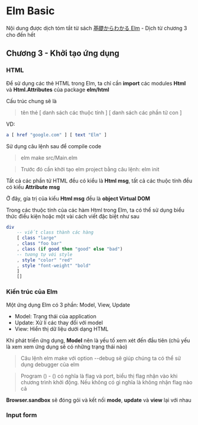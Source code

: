 # Elm Basic

Nội dung được dịch tóm tắt từ sách [基礎からわかる Elm](https://www.amazon.co.jp/%E5%9F%BA%E7%A4%8E%E3%81%8B%E3%82%89%E3%82%8F%E3%81%8B%E3%82%8B-Elm-%E9%B3%A5%E5%B1%85-%E9%99%BD%E4%BB%8B/dp/4863542224) - Dịch từ chương 3 cho đến hết

## Chương 3 - Khởi tạo ứng dụng

### HTML

Để sử dụng các thẻ HTML trong Elm, ta chỉ cần **import** các modules **Html** và **Html.Attributes** của package **elm/html**

Cấu trúc chung sẽ là

> tên thẻ [ danh sách các thuộc tính ] [ danh sách các phần tử con ]

VD:

```elm
a [ href "google.com" ] [ text "Elm" ]
```

Sử dụng câu lệnh sau để compile code

> elm make src/Main.elm

> Trước đó cần khởi tạo elm project bằng câu lệnh: elm init

Tất cả các phần tử HTML đều có kiểu là **Html msg**, tất cả các thuộc tính đều có kiểu **Attribute msg**

Ở đây, gía trị của kiểu **Html msg** đều là **object Virtual DOM**

Trong các thuộc tính của các hàm Html trong Elm, ta có thể sử dụng biểu thức điều kiện hoặc một vài cách viết đặc biệt như sau

```elm
div
    -- viết class thành các hàng
    [ class "large"
    , class "foo bar"
    , class (if good then "good" else "bad")
    -- tương tự với style
    , style "color" "red"
    , style "font-weight" "bold"
    ]
    []
```

### Kiến trúc của Elm

Một ứng dụng Elm có 3 phần: Model, View, Update

- Model: Trạng thái của application
- Update: Xử lí các thay đổi với model
- View: Hiển thị dữ liệu dưới dạng HTML

Khi phát triển ứng dụng, **Model** nên là yếu tố xem xét đến đầu tiên (chủ yếu là xem xem ứng dụng sẽ có những trạng thái nào)

> Câu lệnh elm make với option --debug sẽ giúp chúng ta có thể sử dụng debugger của elm

> Program () - () có nghĩa là flag và port, biểu thị flag nhận vào khi chương trình khởi động. Nếu không có gì nghĩa là không nhận flag nào cả

**Browser.sandbox** sẽ đóng gói và kết nối **mode**, **update** và **view** lại với nhau

### Input form

